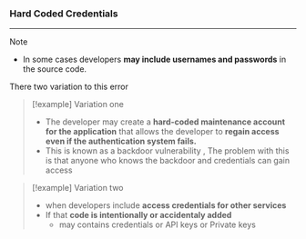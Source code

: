 ### Hard Coded Credentials
---
>[!note]
>- In some cases developers **may include usernames and passwords** in the source code. 

There two variation to this error

>[!example] Variation one
>- The developer may create a **hard-coded maintenance account for the application** that allows the developer to **regain access even if the authentication system fails.**
>- This is known as a backdoor vulnerability , The problem with this is that anyone who knows the backdoor and credentials can gain access

>[!example] Variation two 
>- when developers include **access credentials for other services**
>- If that **code is intentionally or accidentaly added**
>	- may contains credentials or API keys or Private keys 

